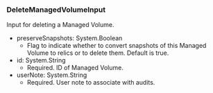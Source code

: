 ### DeleteManagedVolumeInput
Input for deleting a Managed Volume.

- preserveSnapshots: System.Boolean
  - Flag to indicate whether to convert snapshots of this Managed Volume to relics or to delete them.  Default is true.
- id: System.String
  - Required. ID of Managed Volume.
- userNote: System.String
  - Required. User note to associate with audits.
